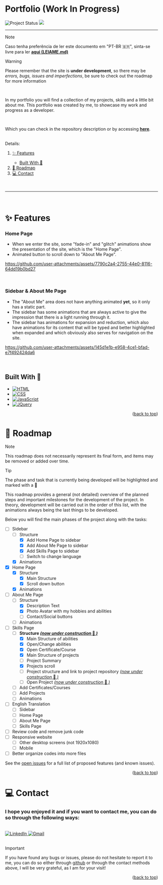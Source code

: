 <p id="top">

# Portfolio (Work In Progress)

<img src="https://img.shields.io/badge/Project%20Status-In%20Development-yellow" alt="Project Status">
<img src="https://img.shields.io/website?url=https%3A%2F%2Fpedromondek.github.io%2FPortfolio%2F"/>
<!-- <img src="https://img.shields.io/badge/Project%20Status-Finished-brightgreen" alt="Project Status"> -->
</p>

----------

> [!NOTE]
> Caso tenha preferência de ler este documento em "PT-BR :brazil:", sinta-se livre para ler **[aqui (LEIAME.md)](LEIAME.md)**

> [!WARNING]
> Please remember that the site is **under development**, so there may be *errors, bugs, issues and imperfections*, be sure to check out the roadmap for more information

<br>

In my portfolio you will find a collection of my projects, skills and a little bit about me. This portfolio was created by me, to showcase my work and progress as a developer.

<br>

Which you can check in the repository description or by accessing <u>**[here](https://pedromondek.github.io/Portfolio/)**</u>.

<br>

<summary>Details:</summary>
  <ol>
    <li><a href="#✨-Features">✨ Features</a></li>
    <ul>
        <li><a href="#Built-With-🔨"> Built With 🔨</a></li>
    </ul>
    <li><a href="#🚧-Roadmap">🚧 Roadmap</a></li>
    <li><a href="#💻-Contact">💻 Contact</a></li>
  </ol>

<br>

----------

<br>

# ✨ Features 

### Home Page
- When we enter the site, some "fade-in" and "glitch" animations show the presentation of the site, which is the "Home Page".
- Animated button to scroll down to "About Me Page".

https://github.com/user-attachments/assets/7790c2a4-2755-44e0-8116-64dd19b0bd27

<br>

### Sidebar & About Me Page
- The "About Me" area does not have anything animated **yet**, so it only has a static part.
- The sidebar has some animations that are always active to give the impression that there is a light running through it.
- The sidebar has animations for expansion and reduction, which also have animations for its content that will be typed and better highlighted when expanded and which obviously also serves for navigation on the site.

https://github.com/user-attachments/assets/145d1e1b-e958-4ce1-bfad-e7f492424da6

<br>

<!-- ### Skills Page
- 

<br> -->

## Built With 🔨

* [![HTML][HTML.com]][HTML-url]
* [![CSS][CSS.com]][CSS-url]
* [![JavaScript][JavaScript.com]][JavaScript-url]
* [![JQuery][JQuery.com]][JQuery-url]

[HTML.com]: https://img.shields.io/badge/HTML-E34F26?style=for-the-badge&logo=html5&logoColor=white
[HTML-url]: https://www.w3schools.com/html/

[CSS.com]: https://img.shields.io/badge/CSS-1572B6?style=for-the-badge&logo=css3&logoColor=white
[CSS-url]: https://www.w3schools.com/css/

[JavaScript.com]: https://img.shields.io/badge/JavaScript-F7DF1E?style=for-the-badge&logo=javascript&logoColor=white
[JavaScript-url]: https://www.w3schools.com/js/

[JQuery.com]: https://img.shields.io/badge/jQuery-0769AD?style=for-the-badge&logo=jquery&logoColor=white
[JQuery-url]: https://jquery.com/

<p align="right">(<a href="#top">back to top</a>)</p>

# 🚧 Roadmap

>[!NOTE]
> This roadmap does not necessarily represent its final form, and items may be removed or added over time.

>[!TIP]
> The phase and task that is currently being developed will be highlighted and marked with a 🚧

This roadmap provides a general (not detailed) overview of the planned steps and important milestones for the development of the project. In theory, development will be carried out in the order of this list, with the animations always being the last things to be developed.

Below you will find the main phases of the project along with the tasks:

- [ ] Sidebar
  - [ ] Structure
    - [x] Add Home Page to sidebar
    - [x] Add About Me Page to sidebar
    - [x] Add Skills Page to sidebar
    - [ ] Switch to change language
  - [x] Animations
- [x] Home Page
  - [x] Structure
    - [x] Main Structure
    - [x] Scroll down button
  - [x] Animations
- [ ] About Me Page
  - [ ] Structure
    - [x] Description Text
    - [x] Photo Avatar with my hobbies and abilities
    - [ ] Contact/Social buttons
  - [ ] Animations
- [ ] Skills Page
  - [ ] **Structure <u>*(now under construction* 🚧 *)*</u>**
    - [x] Main Structure of abilities
    - [x] Open/Change abilities
    - [x] Open Certificate/Course
    - [x] Main Structure of projects
    - [ ] Project Summary
    - [x] Projects scroll
    - [ ] Project structure and link to project repository <u>*(now under construction* 🚧 *)*</u>
    - [ ] Open Project <u>*(now under construction* 🚧 *)*</u>
  - [ ] Add Certificates/Courses
  - [ ] Add Projects
  - [ ] Animations
- [ ] English Translation
  - [ ] Sidebar
  - [ ] Home Page
  - [ ] About Me Page
  - [ ] Skills Page
- [ ] Review code and remove junk code
- [ ] Responsive website
  - [ ] Other desktop screens (not 1920x1080)
  - [ ] Mobile
- [ ] Better organize codes into more files

See the [open issues](https://github.com/pedromondek/Portfolio/issues) for a full list of proposed features (and known issues).

<p align="right">(<a href="#top">back to top</a>)</p>

# 💻 Contact

### I hope you enjoyed it and if you want to contact me, you can do so through the following ways:

<br>

<a href="https://www.linkedin.com/in/pedromondek">
  <img src="https://img.shields.io/badge/LinkedIn-0077B5?style=for-the-badge&logo=linkedin&logoColor=white" alt="LinkedIn">
</a>

<a href="mailto:phmondek@gmail.com">
  <img src="https://img.shields.io/badge/Gmail-D14836?style=for-the-badge&logo=gmail&logoColor=white" alt="Gmail">
</a>

<br>

<br>

> [!IMPORTANT]
> If you have found any bugs or issues, please do not hesitate to report it to me, you can do so either through [github](https://github.com/pedromondek/Portfolio/issues) or through the contact methods above, I will be very grateful, as I am for your visit!

<p align="right">(<a href="#top">back to top</a>)</p>